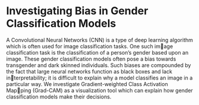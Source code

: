 # Investigating Bias in Gender Classification Models
A Convolutional Neural Networks (CNN) is a type of deep learning algorithm which is often used for image classification tasks. One such image classification task is the classification of a person’s gender based upon an image. These gender classification models often pose a bias towards transgender and dark skinned individuals. Such biases are compounded by the fact that large neural networks function as black boxes and lack interpretability; it is difficult to explain why a model classifies an image in a particular way. We investigate Gradient-weighted Class Activation Mapping (Grad-CAM) as a visualization tool which can explain how gender classification models make their decisions.
